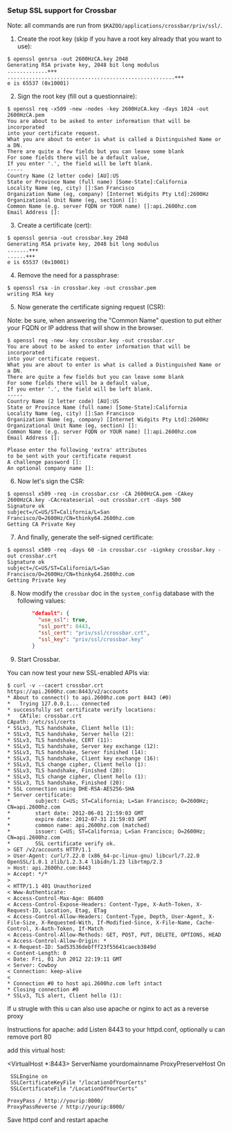 ### Setup SSL support for Crossbar

Note: all commands are run from `$KAZOO/applications/crossbar/priv/ssl/`.

1. Create the root key (skip if you have a root key already that you want to use):

```shell
$ openssl genrsa -out 2600HzCA.key 2048
Generating RSA private key, 2048 bit long modulus
.............+++
......................................................+++
e is 65537 (0x10001)
```

2. Sign the root key (fill out a questionnaire):

```shell
$ openssl req -x509 -new -nodes -key 2600HzCA.key -days 1024 -out 2600HzCA.pem
You are about to be asked to enter information that will be incorporated
into your certificate request.
What you are about to enter is what is called a Distinguished Name or a DN.
There are quite a few fields but you can leave some blank
For some fields there will be a default value,
If you enter '.', the field will be left blank.
-----
Country Name (2 letter code) [AU]:US
State or Province Name (full name) [Some-State]:California
Locality Name (eg, city) []:San Francisco
Organization Name (eg, company) [Internet Widgits Pty Ltd]:2600Hz
Organizational Unit Name (eg, section) []:
Common Name (e.g. server FQDN or YOUR name) []:api.2600hz.com
Email Address []:
```

3. Create a certificate (cert):

```shell
$ openssl genrsa -out crossbar.key 2048
Generating RSA private key, 2048 bit long modulus
.......+++
......+++
e is 65537 (0x10001)
```

4. Remove the need for a passphrase:

```shell
$ openssl rsa -in crossbar.key -out crossbar.pem
writing RSA key
```

5. Now generate the certificate signing request (CSR):

Note: be sure, when answering the "Common Name" question to put either your FQDN or IP address that will show in the browser.

```shell
$ openssl req -new -key crossbar.key -out crossbar.csr
You are about to be asked to enter information that will be incorporated
into your certificate request.
What you are about to enter is what is called a Distinguished Name or a DN.
There are quite a few fields but you can leave some blank
For some fields there will be a default value,
If you enter '.', the field will be left blank.
-----
Country Name (2 letter code) [AU]:US
State or Province Name (full name) [Some-State]:California
Locality Name (eg, city) []:San Francisco
Organization Name (eg, company) [Internet Widgits Pty Ltd]:2600Hz
Organizational Unit Name (eg, section) []:
Common Name (e.g. server FQDN or YOUR name) []:api.2600hz.com
Email Address []:

Please enter the following 'extra' attributes
to be sent with your certificate request
A challenge password []:
An optional company name []:
```

6. Now let's sign the CSR:

```shell
$ openssl x509 -req -in crossbar.csr -CA 2600HzCA.pem -CAkey 2600HzCA.key -CAcreateserial -out crossbar.crt -days 500
Signature ok
subject=/C=US/ST=California/L=San Francisco/O=2600Hz/CN=thinky64.2600hz.com
Getting CA Private Key
```

7. And finally, generate the self-signed certificate:

```shell
$ openssl x509 -req -days 60 -in crossbar.csr -signkey crossbar.key -out crossbar.crt
Signature ok
subject=/C=US/ST=California/L=San Francisco/O=2600Hz/CN=thinky64.2600hz.com
Getting Private key
```

8. Now modify the `crossbar` doc in the `system_config` database with the following values:

```json
        "default": {
          "use_ssl": true,
          "ssl_port": 8443,
          "ssl_cert": "priv/ssl/crossbar.crt",
          "ssl_key": "priv/ssl/crossbar.key"
        }
```

9. Start Crossbar.

You can now test your new SSL-enabled APIs via:

```shell
$ curl -v --cacert crossbar.crt https://api.2600hz.com:8443/v2/accounts
* About to connect() to api.2600hz.com port 8443 (#0)
*   Trying 127.0.0.1... connected
* successfully set certificate verify locations:
*   CAfile: crossbar.crt
CApath: /etc/ssl/certs
* SSLv3, TLS handshake, Client hello (1):
* SSLv3, TLS handshake, Server hello (2):
* SSLv3, TLS handshake, CERT (11):
* SSLv3, TLS handshake, Server key exchange (12):
* SSLv3, TLS handshake, Server finished (14):
* SSLv3, TLS handshake, Client key exchange (16):
* SSLv3, TLS change cipher, Client hello (1):
* SSLv3, TLS handshake, Finished (20):
* SSLv3, TLS change cipher, Client hello (1):
* SSLv3, TLS handshake, Finished (20):
* SSL connection using DHE-RSA-AES256-SHA
* Server certificate:
*        subject: C=US; ST=California; L=San Francisco; O=2600Hz; CN=api.2600hz.com
*        start date: 2012-06-01 21:59:03 GMT
*        expire date: 2012-07-31 21:59:03 GMT
*        common name: api.2600hz.com (matched)
*        issuer: C=US; ST=California; L=San Francisco; O=2600Hz; CN=api.2600hz.com
*        SSL certificate verify ok.
> GET /v2/accounts HTTP/1.1
> User-Agent: curl/7.22.0 (x86_64-pc-linux-gnu) libcurl/7.22.0 OpenSSL/1.0.1 zlib/1.2.3.4 libidn/1.23 librtmp/2.3
> Host: api.2600hz.com:8443
> Accept: */*
>
< HTTP/1.1 401 Unauthorized
< Www-Authenticate:
< Access-Control-Max-Age: 86400
< Access-Control-Expose-Headers: Content-Type, X-Auth-Token, X-Request-ID, Location, Etag, ETag
< Access-Control-Allow-Headers: Content-Type, Depth, User-Agent, X-File-Size, X-Requested-With, If-Modified-Since, X-File-Name, Cache-Control, X-Auth-Token, If-Match
< Access-Control-Allow-Methods: GET, POST, PUT, DELETE, OPTIONS, HEAD
< Access-Control-Allow-Origin: *
< X-Request-ID: 5ad53536debfff23f55641caecb3849d
< Content-Length: 0
< Date: Fri, 01 Jun 2012 22:19:11 GMT
< Server: Cowboy
< Connection: keep-alive
<
* Connection #0 to host api.2600hz.com left intact
* Closing connection #0
* SSLv3, TLS alert, Client hello (1):
```


If u strugle with this u can also use apache or nginx to act as a reverse proxy

Instructions for apache:
add 
Listen 8443 to your httpd.conf, optionally u can remove port 80

add this virtual host:

<VirtualHost *:8443>
    ServerName yourdomainname
    ProxyPreserveHost On

     SSLEngine on
     SSLCertificateKeyFile "/locationOfYourCerts"
     SSLCertificateFile "/LocationOfYourCerts"

    ProxyPass / http://yourip:8000/
    ProxyPassReverse / http://yourip:8000/
</VirtualHost>

Save httpd conf and restart apache

